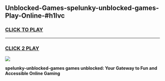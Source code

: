 
## Unblocked-Games-spelunky-unblocked-games-Play-Online-#h1lvc
<h3>
<a href="https://premium.freeplayer.one?title=spelunky-unblocked-games&ref=24F">CLICK TO PLAY</a></h3>
<hr>

<h3>
<a href="https://premium.freeplayer.one?title=spelunky-unblocked-games&ref=24F">CLICK 2 PLAY</a>
  
</h3>

<a href="https://premium.freeplayer.one?title=spelunky-unblocked-games&ref=24F/"><img src="https://clearcache.store/games.png"></a>


**spelunky-unblocked-games games unblocked: Your Gateway to Fun and Accessible Online Gaming**

